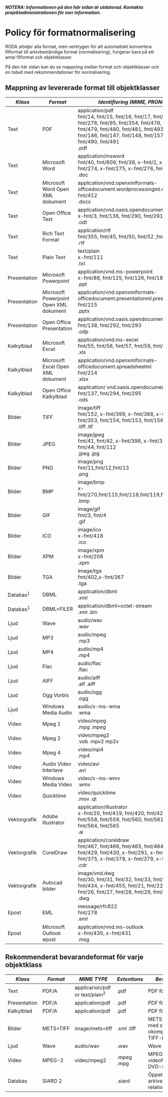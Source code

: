 ***NOTERA: Informationen på den här sidan är utdaterad. Kontakta projektadministrationen för mer information.***

# Policy för formatnormalisering

RODA stödjer alla format, men verktygen för att automatiskt konvertera filformat till arkivbeständiga format (normalisering), fungerar bara på ett antal filformat och objektklasser.  

På den här sidan kan du se mappning mellan format och objektklasser och en tabell med rekommendationer för normalisering. 

## Mappning av levererade format till objektklasser

| *Klass* | *Format* | *Identifiering (MIME, PRONOM, Extentions)* |
| --------- |---------- | ------------- |
| Text | PDF | application/pdf<br>fmt/14, fmt/15, fmt/16, fmt/17, fmt/18, fmt/19, fmt/20, fmt/276, fmt/95, fmt/354, fmt/476, fmt/477, fmt/478, fmt/479, fmt/480, fmt/481, fmt/493, fmt/144, fmt/145, fmt/146, fmt/147, fmt/148, fmt/157, fmt/488, fmt/489, fmt/490, fmt/491<br>.pdf |
| Text | Microsoft Word | application/msword<br>fmt/40, fmt/609, fmt/39, x-fmt/2, x-fmt/129, x-fmt/273, x-fmt/274, x-fmt/275, x-fmt/276, fmt/37, fmt/38<br>.doc |
| Text | Microsoft Word Open XML dokument | application/vnd.openxmlformats-officedocument.wordprocessingml.document<br>fmt/412<br>.docx |
| Text | Open Office Text | application/vnd.oasis.opendocument.text<br>x-fmt/3, fmt/136, fmt/290, fmt/291 <br>.odt |
| Text | Rich Text Format | application/rtf<br>fmt/355, fmt/45, fmt/50, fmt/52 ,fmt/53 <br>.rtf |
| Text | Plain Text | text/plain<br>x-fmt/111 <br>.txt |
| Presentation | Microsoft Powerpoint | application/vnd.ms-powerpoint<br>x-fmt/88, fmt/125, fmt/126, fmt/181 <br>.ppt |
| Presentation | Microsoft Powerpoint Open XML dokument | application/vnd.openxmlformats-officedocument.presentationml.presentation<br/>fmt/215 <br>.pptx |
| Presentation | Open Office Presentation | application/vnd.oasis.opendocument.presentation<br> fmt/138, fmt/292, fmt/293 <br>.odp |
| Kalkylblad | Microsoft Excel | application/vnd.ms-excel<br>fmt/55, fmt/56, fmt/57, fmt/59, fmt/61, fmt/62 <br>.xls |
| Kalkylblad | Microsoft Excel Open XML dokument | application/vnd.openxmlformats-officedocument.spreadsheetml<br>fmt/214 <br>.xlsx |
| Kalkylblad | Open Office Kalkylblad | application/ vnd.oasis.opendocument.spreadsheet<br>fmt/137, fmt/294, fmt/295 <br>.ods |
| Bilder | TIFF | image/tiff<br>fmt/152, x-fmt/399, x-fmt/388, x-fmt/387, fmt/155, fmt/353, fmt/154, fmt/153, fmt/156 <br>.tiff .tif |
| Bilder | JPEG | image/jpeg<br>fmt/41, fmt/42, x-fmt/398, x-fmt/390, x-fmt/391, fmt/43, fmt/44, fmt/112 <br>.jpeg .jpg |
| Bilder | PNG | image/png<br>fmt/11,fmt/12,fmt/13 <br>.png |
| Bilder | BMP | image/bmp<br>x-fmt/270,fmt/115,fmt/118,fmt/119,fmt/114,fmt/116,fmt/117 <br>.bmp |
| Bilder | GIF | image/gif<br>fmt/3, fmt/4 <br>.gif |
| Bilder | ICO | image/ico<br>x-fmt/418 <br>.ico |
| Bilder | XPM | image/xpm<br>x-fmt/208 <br>.xpm |
| Bilder | TGA | image/tga<br>fmt/402,x-fmt/367 <br>.tga |
| Databas<sup>1</sup> | DBML | application/dbml <br>.xml |
| Databas<sup>1</sup> | DBML+FILER | application/dbml+octet-stream <br>.xml .bin |
| Ljud | Wave | audio/wav <br>.wav |
| Ljud | MP3 | audio/mpeg <br>.mp3 |
| Ljud | MP4 | audio/mp4 <br>.mp4 |
| Ljud | Flac | audio/flac <br>.flac |
| Ljud | AIFF | audio/aiff <br>.aif .aiff |
| Ljud | Ogg Vorbis | audio/ogg <br>.ogg |
| Ljud | Windows Media Audio | audio/x-ms-wma <br>.wma |
| Video | Mpeg 1 | video/mpeg <br>.mpg .mpeg |
| Video | Mpeg 2 | video/mpeg2 <br>.vob .mpv2 mp2v |
| Video | Mpeg 4 | video/mp4 <br>.mp4 |
| Video | Audio Video Interlave | video/avi <br>.avi |
| Video | Windows Media Video | video/x-ms-wmv <br>.wmv |
| Video | Quicktime | video/quicktime <br>.mov .qt |
| Vektorgrafik | Adobe Illustrator | application/illustrator<br>x-fmt/20, fmt/419, fmt/420, fmt/422, fmt/423, fmt/557, fmt/558, fmt/559, fmt/560, fmt/561, fmt/562, fmt/563, fmt/564, fmt/565 <br>.ai |
| Vektorgrafik | CorelDraw | application/coreldraw<br>fmt/467, fmt/466, fmt/465, fmt/464, fmt/427, fmt/428, fmt/429, fmt/430, x-fmt/291, x-fmt/292, x-fmt/374, x-fmt/375, x-fmt/378, x-fmt/379, x-fmt/29 <br> .cdr |
| Vektorgrafik | Autocad bilder | image/vnd.dwg<br>fmt/30, fmt/31, fmt/32, fmt/33, fmt/34, fmt/35, fmt/36, fmt/434, x-fmt/455, fmt/21, fmt/22, fmt/23, fmt/24, fmt/25, fmt/26, fmt/27, fmt/28, fmt/29, fmt/531 <br>.dwg |  
| Epost | EML | message/rfc822<br>fmt/278 <br>.eml |
| Epost | Microsoft Outlook epost | application/vnd.ms-outlook<br>x-fmt/430, x-fmt/431 <br>.msg |

## Rekommenderat bevarandeformat för varje objektklass

| *Klass* | *Format* | *MIME TYPE* | *Extentions* | *Beskrivning* |
|---------|----------|-------------|--------------|---------------|
| Text    | PDF/A | applicarion/pdf or text/plain<sup>2</sup> | .pdf | PDF för arkivering|
| Presentation | PDF/A | application/pdf | .pdf | PDF för arkivering|
| Kalkylblad | PDF/A | application/pdf | .pdf | PDF för arkivering|
| Bilder | METS+TIFF | image/mets+tiff | .xml .tiff | METS XML filer med struktur av okomprimerade TIFF-bilder |
| Ljud | Wave | audio/wav | .wav | Wave ljudformat |
| Video | MPEG-2 | video/mpeg2 | .mpeg .mpg |MPEG 2 videoformat, med DVD-struktur |
| Databas | SIARD 2 |  | .siard | Öppet format för arkivering av relationsdatabaser |
